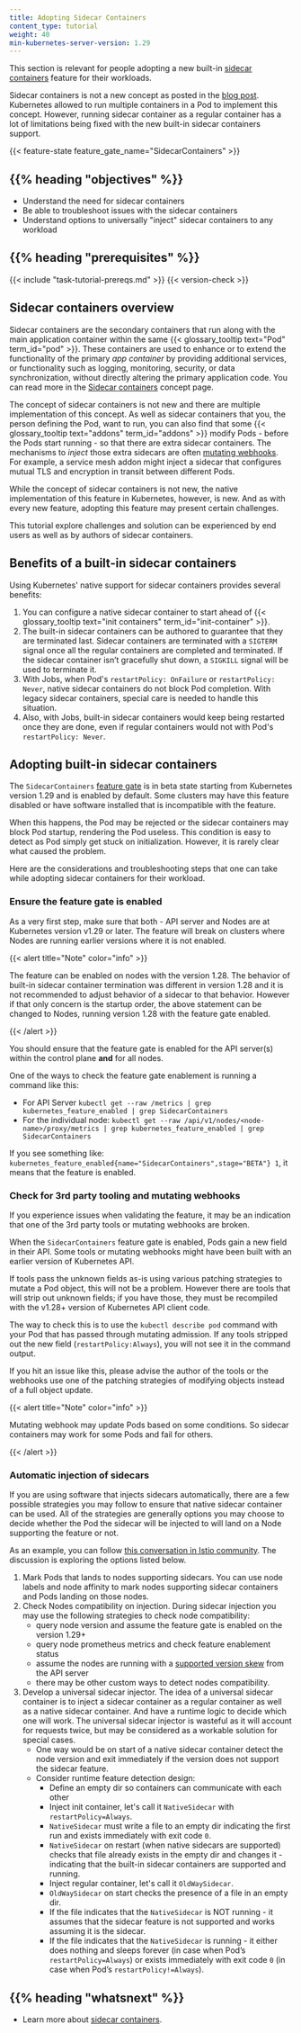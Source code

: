 ```yaml
---
title: Adopting Sidecar Containers
content_type: tutorial
weight: 40
min-kubernetes-server-version: 1.29
---
```


<!-- overview -->

This section is relevant for people adopting a new built-in [sidecar containers](/docs/concepts/workloads/pods/sidecar-containers/) feature for their workloads.

Sidecar containers is not a new concept as posted in the [blog post](https://kubernetes.io/blog/2015/06/the-distributed-system-toolkit-patterns/).
Kubernetes allowed to run multiple containers in a Pod to implement this concept. However, running sidecar container as a regular container
has a lot of limitations being fixed with the new built-in sidecar containers support.

{{< feature-state feature_gate_name="SidecarContainers" >}}

## {{% heading "objectives" %}}

* Understand the need for sidecar containers
* Be able to troubleshoot issues with the sidecar containers
* Understand options to universally "inject" sidecar containers to any workload


## {{% heading "prerequisites" %}}

{{< include "task-tutorial-prereqs.md" >}} {{< version-check >}}



<!-- lessoncontent -->

## Sidecar containers overview

Sidecar containers are the secondary containers that run along with the main
application container within the same {{< glossary_tooltip text="Pod" term_id="pod" >}}.
These containers are used to enhance or to extend the functionality of the primary _app
container_ by providing additional services, or functionality such as logging, monitoring,
security, or data synchronization, without directly altering the primary application code.
You can read more in the [Sidecar containers](/docs/concepts/workloads/pods/sidecar-containers/)
concept page.

The concept of sidecar containers is not new and there are multiple implementation of this concept.
As well as sidecar containers that you, the person defining the Pod, want to run, you can also find
that some {{< glossary_tooltip text="addons" term_id="addons" >}} modify Pods -  before the Pods
start running - so that there are extra sidecar containers. The mechanisms to _inject_ those extra
sidecars are often [mutating webhooks](/docs/reference/access-authn-authz/admission-controllers/#mutatingadmissionwebhook).
For example, a service mesh addon might inject a sidecar that configures mutual TLS and encryption
in transit between different Pods.

While the concept of sidecar containers is not new,
the native implementation of this feature in Kubernetes, however, is new. And as with every new feature,
adopting this feature may present certain challenges.

This tutorial explore challenges and solution can be experienced by end users as well as
by authors of sidecar containers.

## Benefits of a built-in sidecar containers

Using Kubernetes' native support for sidecar containers provides several benefits:

1. You can configure a native  sidecar container to start ahead of {{< glossary_tooltip text="init containers" term_id="init-container" >}}.
2. The built-in sidecar containers can be authored to guarantee that they are terminated last.
   Sidecar containers are terminated with a `SIGTERM` signal once all the regular containers 
   are completed and terminated. If the sidecar container isn’t gracefully shut down, a 
   `SIGKILL` signal will be used to terminate it.
3. With Jobs, when Pod's `restartPolicy: OnFailure` or `restartPolicy: Never`,
   native sidecar containers do not block Pod completion. With legacy sidecar containers,
   special care is needed to handle this situation.
4. Also, with Jobs, built-in sidecar containers would keep being restarted once they are done, even if regular containers would not with Pod's `restartPolicy: Never`.

## Adopting built-in sidecar containers

The `SidecarContainers` [feature gate](/docs/reference/command-line-tools-reference/feature-gates/) is in beta state starting from Kubernetes version 1.29 and is enabled by default.
Some clusters may have this feature disabled or have software installed that is incompatible with the feature.

When this happens, the Pod may be rejected or the sidecar containers may block Pod startup, rendering the Pod useless.
This condition is easy to detect as Pod simply get stuck on initialization. However, it is rarely clear what caused the problem.

Here are the considerations and troubleshooting steps that one can take while adopting sidecar containers for their workload.

### Ensure the feature gate is enabled

As a very first step, make sure that both - API server and Nodes are at Kubernetes version v1.29 or
later.
The feature will break on clusters where Nodes are running earlier versions where it is not enabled.

{{< alert title="Note" color="info" >}}

The feature can be enabled on nodes with  the version 1.28. The behavior of built-in sidecar
container termination was different in version 1.28 and it is not recommended to adjust
behavior of a sidecar to that behavior. However if that only concern is the startup order, the
above statement can be changed to Nodes, running version 1.28 with the feature gate enabled.

{{< /alert >}}

You should ensure that the feature gate is enabled for the API server(s) within the control plane
**and** for all nodes.

One of the ways to check the feature gate enablement is running a command like this:

- For API Server 
  `kubectl get --raw /metrics | grep kubernetes_feature_enabled | grep SidecarContainers`
- For the individual node: 
  `kubectl get --raw /api/v1/nodes/<node-name>/proxy/metrics | grep kubernetes_feature_enabled | grep SidecarContainers`

If you see something like: `kubernetes_feature_enabled{name="SidecarContainers",stage="BETA"} 1`,
it means that the feature is enabled.

### Check for 3rd party tooling and mutating webhooks

If you experience issues when validating the feature, it may be an indication that one of the
3rd party tools or mutating webhooks are broken.

When the `SidecarContainers` feature gate is enabled, Pods gain a new field in their API.
Some tools or mutating webhooks might have been built with an earlier version of Kubernetes API.

If tools pass the unknown fields as-is using various patching strategies to mutate a Pod object,
this will not be a problem. However there are tools that will strip out unknown fields;
if you have those, they must be recompiled with the v1.28+ version of Kubernetes API client code.

The way to check this is to use the `kubectl describe pod` command with your Pod that has passed through
mutating admission.
If any tools stripped out the new field (`restartPolicy:Always`), you will not see it in the command output.

If you hit an issue like this, please advise the author of the tools or the webhooks use one of the patching strategies of modifying objects instead of a full object update.

{{< alert  title="Note" color="info" >}}

Mutating webhook may update Pods based on some conditions. So sidecar containers may work for some Pods and fail for others.

{{< /alert >}}

### Automatic injection of sidecars

If you are using software that injects sidecars automatically,
there are a few possible strategies you may follow to
ensure that native sidecar container can be used.
All of the strategies are generally options you may choose to decide whether
the Pod the sidecar will be injected to will land on a Node supporting the feature or not.

As an example, you can follow [this conversation in Istio community](https://github.com/istio/istio/issues/48794). The discussion is exploring the options listed below.

1. Mark Pods that lands to nodes supporting sidecars. You can use node labels
   and node affinity to mark nodes supporting sidecar containers and Pods landing on those nodes.
2. Check Nodes compatibility on injection. During sidecar injection you may use the following strategies to check node compatibility:
   - query node version and assume the feature gate is enabled on the version 1.29+
   - query node prometheus metrics and check feature enablement status
   - assume the nodes are running with a [supported version skew](/releases/version-skew-policy/#supported-version-skew)
     from the API server
   - there may be other custom ways to detect nodes compatibility.
3. Develop a universal sidecar injector. The idea of a universal sidecar container is to inject a sidecar container
   as a regular container as well as a native sidecar container. And have a runtime logic to decide which one will work.
   The universal sidecar injector is wasteful as it will account for requests twice, but may be considered as a workable solution for special cases.
   - One way would be on start of a native sidecar container
     detect the node version and exit immediately if the version does not support the sidecar feature.
   - Consider runtime feature detection design:
     - Define an empty dir so containers can communicate with each other
     - Inject init container, let's call it `NativeSidecar` with `restartPolicy=Always`. 
     - `NativeSidecar` must write a file to an empty dir indicating the first run and exists immediately with exit code `0`.
     - `NativeSidecar` on restart (when native sidecars are supported) checks that file already exists in the empty dir and changes it - indicating that the built-in sidecar containers are supported and running.
     - Inject regular container, let's call it `OldWaySidecar`.
     - `OldWaySidecar` on start checks the presence of a file in an empty dir.
     - If the file indicates that the `NativeSidecar` is NOT running - it assumes that the sidecar feature is not supported and works assuming it is the sidecar.
     - If the file indicates that the `NativeSidecar` is running - it either does nothing and sleeps forever (in case when Pod’s `restartPolicy=Always`) or exists immediately with exit code `0` (in case when Pod’s `restartPolicy!=Always`).


## {{% heading "whatsnext" %}}


* Learn more about [sidecar containers](/docs/concepts/workloads/pods/sidecar-containers/).
